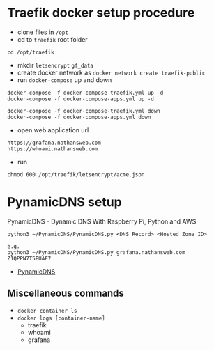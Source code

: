 # Traefik docker setup procedure

- clone files in `/opt`
- cd to `traefik` root folder

```
cd /opt/traefik
```

- mkdir `letsencrypt` `gf_data`
- create docker network as `docker network create traefik-public`
- run `docker-compose` up and down

```
docker-compose -f docker-compose-traefik.yml up -d
docker-compose -f docker-compose-apps.yml up -d
```

```
docker-compose -f docker-compose-traefik.yml down
docker-compose -f docker-compose-apps.yml down
```

- open web application url

```
https://grafana.nathansweb.com
https://whoami.nathansweb.com
```

- run

```
chmod 600 /opt/traefik/letsencrypt/acme.json
```

# PynamicDNS setup

PynamicDNS - Dynamic DNS With Raspberry Pi, Python and AWS

```
python3 ~/PynamicDNS/PynamicDNS.py <DNS Record> <Hosted Zone ID>

e.g.
python3 ~/PynamicDNS/PynamicDNS.py grafana.nathansweb.com Z1QPPN7T5EUAF7
```

- [PynamicDNS](https://tynick.com/blog/03-16-2020/pynamicdns-dynamic-dns-with-raspberry-pi-python-and-aws/)

## Miscellaneous commands

- `docker container ls`
- `docker logs [container-name]`
  - traefik
  - whoami
  - grafana
